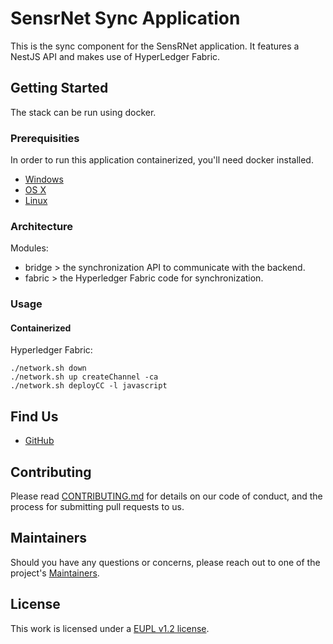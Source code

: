 # SensrNet Sync Application

This is the sync component for the SensRNet application. It features a NestJS API and makes use of HyperLedger Fabric.

## Getting Started

The stack can be run using docker.

### Prerequisities

In order to run this application containerized, you'll need docker installed.

* [Windows](https://docs.docker.com/windows/started)
* [OS X](https://docs.docker.com/mac/started/)
* [Linux](https://docs.docker.com/linux/started/)

### Architecture

Modules:

- bridge > the synchronization API to communicate with the backend.
- fabric > the Hyperledger Fabric code for synchronization.

### Usage

#### Containerized
Hyperledger Fabric:

```
./network.sh down
./network.sh up createChannel -ca
./network.sh deployCC -l javascript
```

## Find Us

* [GitHub](https://github.com/kad-floriw)

## Contributing

Please read [CONTRIBUTING.md](CONTRIBUTING.md) for details on our code of conduct, and the process for submitting pull requests to us.

## Maintainers <a name="maintainers"></a>

Should you have any questions or concerns, please reach out to one of the project's [Maintainers](./MAINTAINERS.md).

## License

This work is licensed under a [EUPL v1.2 license](./LICENSE.md).
